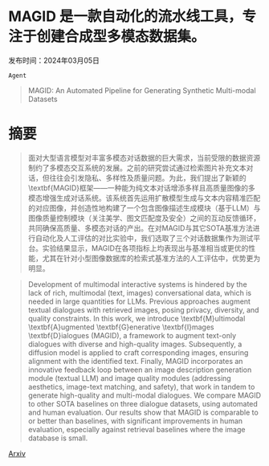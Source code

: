 # MAGID 是一款自动化的流水线工具，专注于创建合成型多模态数据集。

发布时间：2024年03月05日

`Agent`

> MAGID: An Automated Pipeline for Generating Synthetic Multi-modal Datasets

# 摘要

> 面对大型语言模型对丰富多模态对话数据的巨大需求，当前受限的数据资源制约了多模态交互系统的发展。之前的研究尝试通过检索图片补充文本对话，但往往会引发隐私、多样性及质量问题。为此，我们提出了新颖的\textbf{MAGID}框架——一种能为纯文本对话增添多样且高质量图像的多模态增强生成对话系统。该系统首先运用扩散模型生成与文本内容精准匹配的对应图像，并创造性地构建了一个包含图像描述生成模块（基于LLM）与图像质量控制模块（关注美学、图文匹配度及安全）之间的互动反馈循环，共同确保高质量、多模态对话的产出。在对MAGID与其它SOTA基准方法进行自动化及人工评估的对比实验中，我们选取了三个对话数据集作为测试平台。实验结果显示，MAGID在各项指标上均表现出与基准相当或更优的性能，尤其在针对小型图像数据库的检索式基准方法的人工评估中，优势更为明显。

> Development of multimodal interactive systems is hindered by the lack of rich, multimodal (text, images) conversational data, which is needed in large quantities for LLMs. Previous approaches augment textual dialogues with retrieved images, posing privacy, diversity, and quality constraints. In this work, we introduce \textbf{M}ultimodal \textbf{A}ugmented \textbf{G}enerative \textbf{I}mages \textbf{D}ialogues (MAGID), a framework to augment text-only dialogues with diverse and high-quality images. Subsequently, a diffusion model is applied to craft corresponding images, ensuring alignment with the identified text. Finally, MAGID incorporates an innovative feedback loop between an image description generation module (textual LLM) and image quality modules (addressing aesthetics, image-text matching, and safety), that work in tandem to generate high-quality and multi-modal dialogues. We compare MAGID to other SOTA baselines on three dialogue datasets, using automated and human evaluation. Our results show that MAGID is comparable to or better than baselines, with significant improvements in human evaluation, especially against retrieval baselines where the image database is small.

[Arxiv](https://arxiv.org/abs/2403.03194)